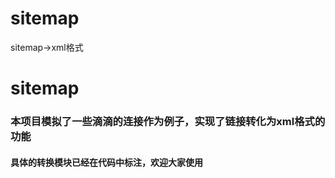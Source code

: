 # sitemap
sitemap->xml格式



# sitemap
### 本项目模拟了一些滴滴的连接作为例子，实现了链接转化为xml格式的功能
#### 具体的转换模块已经在代码中标注，欢迎大家使用
